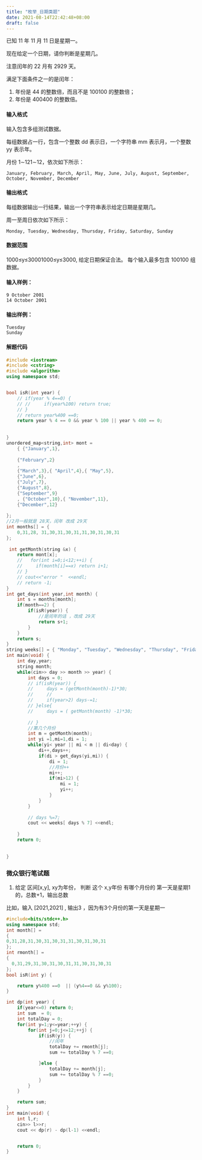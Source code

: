 ```yaml
---
title: "枚举_日期类题"
date: 2021-08-14T22:42:48+08:00
draft: false
---
```




已知 11 年 11 月 11 日是星期一。

现在给定一个日期，请你判断是星期几。

注意闰年的 22 月有 2929 天。

满足下面条件之一的是闰年：

1. 年份是 44 的整数倍，而且不是 100100 的整数倍；
2. 年份是 400400 的整数倍。

#### 输入格式

输入包含多组测试数据。

每组数据占一行，包含一个整数 dd 表示日，一个字符串 mm 表示月，一个整数 yy 表示年。

月份 1∼121∼12，依次如下所示：

```
January, February, March, April, May, June, July, August, September, October, November, December
```

#### 输出格式

每组数据输出一行结果，输出一个字符串表示给定日期是星期几。

周一至周日依次如下所示：

```
Monday, Tuesday, Wednesday, Thursday, Friday, Saturday, Sunday
```

#### 数据范围

1000≤y≤30001000≤y≤3000,
给定日期保证合法。
每个输入最多包含 100100 组数据。

#### 输入样例：

```
9 October 2001
14 October 2001
```

#### 输出样例：

```
Tuesday
Sunday
```



#### 解题代码



```cpp
#include <iostream>
#include <cstring>
#include <algorithm>
using namespace std;


bool isR(int year) {
    // if(year % 4==0) {
    // //     if(year%100) return true;
    // }
    // return year%400 ==0;
    return year % 4 == 0 && year % 100 || year % 400 == 0;
    
    
}
unordered_map<string,int> mont = 
    { {"January",1},
    
    {"February",2}
    ,
    {"March",3},{ "April",4},{ "May",5},
    {"June",6},
    {"July",7},
    {"August",8},
    {"September",9}
    , {"October",10},{ "November",11},
    {"December",12} 
        
};
//2月一般就是 28天，闰年 改成 29天
int months[] = {
    0,31,28, 31,30,31,30,31,31,30,31,30,31
};
 
 int getMonth(string &x) {
    return mont[x];
    //   for(int i=0;i<12;++i) {
    //     if(month[i]==x) return i+1;
    // }
    // cout<<"error "  <<endl;
    // return -1;
}
int get_days(int year,int month) {
    int s = months[month];
    if(month==2) {
        if(isR(year)) {
            //是闰年的话 ，改成 29天
            return s+1;
        }
    }
    return s;
}
string weeks[] = { "Monday", "Tuesday", "Wednesday", "Thursday", "Friday", "Saturday","Sunday"};
int main(void) {
    int day,year;
    string month;
    while(cin>> day >> month >> year) {
        int days = 0;
        // if(isR(year)) {
        //     days = (getMonth(month)-1)*30;
        //     //
        //     if(year>2) days-=1;
        // }else{
        //     days = ( getMonth(month) -1)*30;
            
        // }
        //第几个月份
        int m = getMonth(month);
        int yi =1,mi=1,di = 1;
        while(yi< year || mi < m || di<day) {
            di++,days++;
            if(di > get_days(yi,mi)) {
                di = 1;
                //月份++
                mi++;
                if(mi>12) {
                    mi = 1;
                    yi++;
                }
            }
        }
        
        // days %=7;
        cout << weeks[ days % 7] <<endl;
    
    }
    return 0;
    
    
}
```













### 微众银行笔试题



1. 给定 区间[x,y], xy为年份， 判断 这个 x,y年份 有哪个月份的 第一天是星期1的，总数+1，输出总数



比如，输入 [2021,2021] , 输出3 ，因为有3个月份的第一天是星期一



```cpp
#include<bits/stdc++.h>
using namespace std;
int month[] =
{
0,31,28,31,30,31,30,31,31,30,31,30,31
};
int rmonth[] =
{
  0,31,29,31,30,31,30,31,31,30,31,30,31
};
bool isR(int y) {

    return y%400 ==0  || (y%4==0 && y%100);
}

int dp(int year) {
    if(year<=0) return 0;
    int sum  = 0;
    int totalDay = 0;
    for(int y=1;y<=year;++y) {
        for(int j=0;j<=12;++j) {
            if(isR(y)) {
                //闰年
                totalDay += rmonth[j];
                sum += totalDay % 7 ==0;

            }else {
                totalDay += month[j];
                sum += totalDay % 7 ==0;
            }
        }
    }

    return sum;
}
int main(void) {
    int l,r;
    cin>> l>>r;
    cout << dp(r) - dp(l-1) <<endl;


    return 0;
}

```















